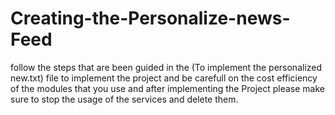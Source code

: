 # Creating-the-Personalize-news-Feed
follow the steps that are been guided in the (To implement the personalized new.txt) file to implement the project and be carefull on the cost efficiency of the modules that you use and after implementing the Project please make sure to stop the usage of the services and delete them.
